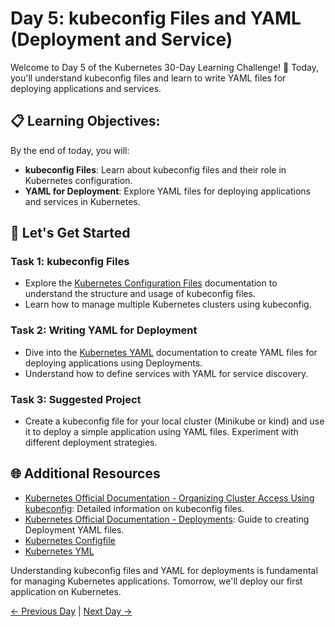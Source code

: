# Day 5: kubeconfig Files and YAML (Deployment and Service)

Welcome to Day 5 of the Kubernetes 30-Day Learning Challenge! 🚀 Today, you'll understand kubeconfig files and learn to write YAML files for deploying applications and services.

## 📋 Learning Objectives:

By the end of today, you will:
- **kubeconfig Files**: Learn about kubeconfig files and their role in Kubernetes configuration.
- **YAML for Deployment**: Explore YAML files for deploying applications and services in Kubernetes.

## 🚀 Let's Get Started

### Task 1: kubeconfig Files
- Explore the [Kubernetes Configuration Files](https://kubernetes.io/docs/concepts/configuration/organize-cluster-access-kubeconfig/) documentation to understand the structure and usage of kubeconfig files.
- Learn how to manage multiple Kubernetes clusters using kubeconfig.

### Task 2: Writing YAML for Deployment
- Dive into the [Kubernetes YAML](https://kubernetes.io/docs/reference/kubernetes-api/workload-resources/deployment-v1/) documentation to create YAML files for deploying applications using Deployments.
- Understand how to define services with YAML for service discovery.

### Task 3: Suggested Project
- Create a kubeconfig file for your local cluster (Minikube or kind) and use it to deploy a simple application using YAML files. Experiment with different deployment strategies.

## 🌐 Additional Resources

- [Kubernetes Official Documentation - Organizing Cluster Access Using kubeconfig](https://kubernetes.io/docs/concepts/configuration/organize-cluster-access-kubeconfig/): Detailed information on kubeconfig files.
- [Kubernetes Official Documentation - Deployments](https://kubernetes.io/docs/reference/kubernetes-api/workload-resources/deployment-v1/): Guide to creating Deployment YAML files.
- [Kubernetes Configfile](https://www.youtube.com/watch?v=Q74gSxeO4cI&ab_channel=VivekSingh)
- [Kubernetes YML](https://youtu.be/qmDzcu5uY1I?si=kOxTRSj-YADGfPrI)

Understanding kubeconfig files and YAML for deployments is fundamental for managing Kubernetes applications. Tomorrow, we'll deploy our first application on Kubernetes.

[← Previous Day](../Day04/README.md) | [Next Day →](../Day06/README.md)
